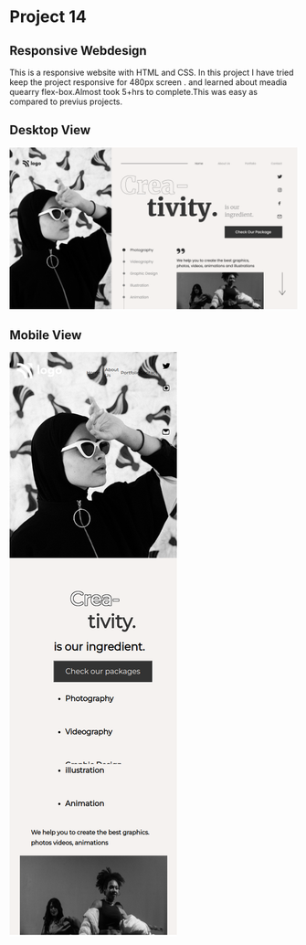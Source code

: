  # Project 14
## Responsive Webdesign

This is a responsive website with HTML and CSS.
In this project I have tried keep the project responsive for 480px screen . and learned about meadia quearry flex-box.Almost took 5+hrs to complete.This was easy as compared to previus projects.
  

## Desktop View

![image](/14.png)

## Mobile View

![image](/Project-14.png)
